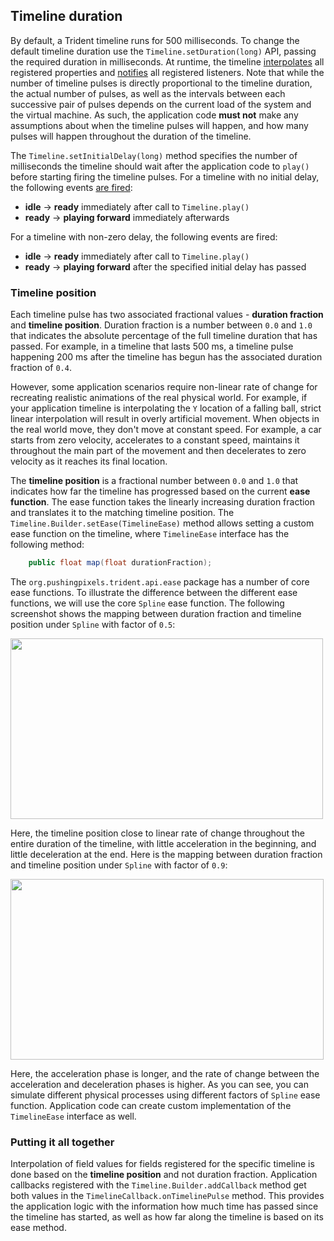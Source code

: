 ## Timeline duration

By default, a Trident timeline runs for 500 milliseconds. To change the default timeline duration use the `Timeline.setDuration(long)` API, passing the required duration in milliseconds. At runtime, the timeline [interpolates](TimelineInterpolatingFields.md) all registered properties and [notifies](TimelineLifecycle.md) all registered listeners. Note that while the number of timeline pulses is directly proportional to the timeline duration, the actual number of pulses, as well as the intervals between each successive pair of pulses depends on the current load of the system and the virtual machine. As such, the application code **must not** make any assumptions about when the timeline pulses will happen, and how many pulses will happen throughout the duration of the timeline.

The `Timeline.setInitialDelay(long)` method specifies the number of milliseconds the timeline should wait after the application code to `play()` before starting firing the timeline pulses. For a timeline with no initial delay, the following events [are fired](TimelineLifecycle.md):

* **idle** -> **ready** immediately after call to `Timeline.play()`
* **ready** -> **playing forward** immediately afterwards

For a timeline with non-zero delay, the following events are fired:

* **idle** -> **ready** immediately after call to `Timeline.play()`
* **ready** -> **playing forward** after the specified initial delay has passed

### Timeline position

Each timeline pulse has two associated fractional values - **duration fraction** and **timeline position**. Duration fraction is a number between `0.0` and `1.0` that indicates the absolute percentage of the full timeline duration that has passed. For example, in a timeline that lasts 500 ms, a timeline pulse happening 200 ms after the timeline has begun has the associated duration fraction of `0.4`.

However, some application scenarios require non-linear rate of change for recreating realistic animations of the real physical world. For example, if your application timeline is interpolating the `Y` location of a falling ball, strict linear interpolation will result in overly artificial movement. When objects in the real world move, they don't move at constant speed. For example, a car starts from zero velocity, accelerates to a constant speed, maintains it throughout the main part of the movement and then decelerates to zero velocity as it reaches its final location.

The **timeline position** is a fractional number between `0.0` and `1.0` that indicates how far the timeline has progressed based on the current **ease function**. The ease function takes the linearly increasing duration fraction and translates it to the matching timeline position. The `Timeline.Builder.setEase(TimelineEase)` method allows setting a custom ease function on the timeline, where `TimelineEase` interface has the following method:

```java
	public float map(float durationFraction);
```

The `org.pushingpixels.trident.api.ease` package has a number of core ease functions. To illustrate the difference between the different ease functions, we will use the core `Spline` ease function. The following screenshot shows the mapping between duration fraction and timeline position under `Spline` with factor of `0.5`:

<img src="https://raw.githubusercontent.com/kirill-grouchnikov/radiance/master/docs/images/trident/ease-50.png" width="500" height="289" />

Here, the timeline position close to linear rate of change throughout the entire duration of the timeline, with little acceleration in the beginning, and little deceleration at the end. Here is the mapping between duration fraction and timeline position under `Spline` with factor of `0.9`:

<img src="https://raw.githubusercontent.com/kirill-grouchnikov/radiance/master/docs/images/trident/ease-90.png" width="501" height="289" />

Here, the acceleration phase is longer, and the rate of change between the acceleration and deceleration phases is higher. As you can see, you can simulate different physical processes using different factors of `Spline` ease function. Application code can create custom implementation of the `TimelineEase` interface as well.

### Putting it all together

Interpolation of field values for fields registered for the specific timeline is done based on the **timeline position** and not duration fraction. Application callbacks registered with the `Timeline.Builder.addCallback` method get both values in the `TimelineCallback.onTimelinePulse` method. This provides the application logic with the information how much time has passed since the timeline has started, as well as how far along the timeline is based on its ease method.
